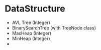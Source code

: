 # DataStructure

<ul>
  <li>AVL Tree (Integer)</li>
  <li>BinarySearchTree (with TreeNode class)</li>
  <li>MaxHeap (Integer)</li>
  <li>MinHeap (Integer)</li>
  <li></li>
</ul>
